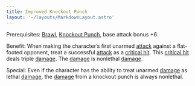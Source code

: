 ```yaml
---
title: Improved Knockout Punch
layout: '~/layouts/MarkdownLayout.astro'
---
```

Prerequisites: [Brawl](/modern.d20.srd/feats/brawl), [Knockout Punch](/modern.d20.srd/feats/knockout.punch), base attack bonus +6.

Benefit: When making the character’s first unarmed
[attack](/modern.d20.srd/combat/attack.roll) against a flat-footed opponent,
treat a successful [attack](/modern.d20.srd/combat/attack.roll) as a [critical hit](/modern.d20.srd/combat/critical.hits). This [critical hit](/modern.d20.srd/combat/critical.hits) deals triple
[damage](/modern.d20.srd/combat/damage). The
[damage](/modern.d20.srd/combat/damage) is nonlethal
[damage](/modern.d20.srd/combat/damage).

Special: Even if the character has the ability to treat unarmed
[damage](/modern.d20.srd/combat/damage) as lethal
[damage](/modern.d20.srd/combat/damage), the
[damage](/modern.d20.srd/combat/damage) from a knockout punch is always
nonlethal.

